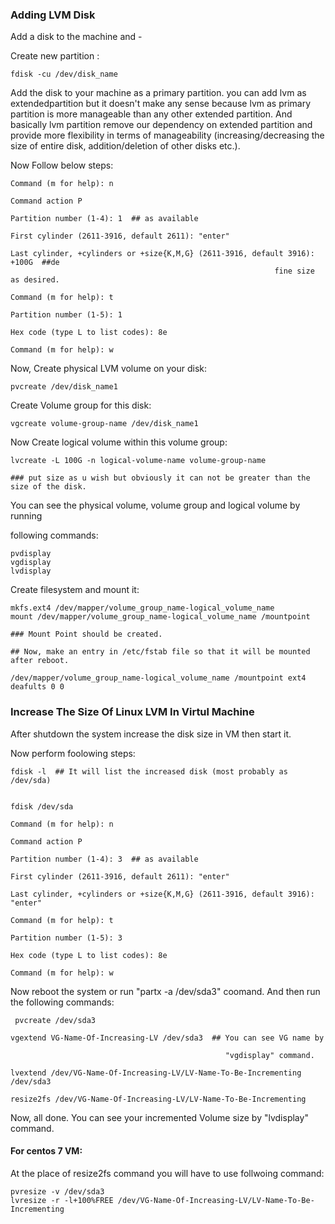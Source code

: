 ### Adding LVM Disk

Add a disk to the machine and -

Create new partition :

```
fdisk -cu /dev/disk_name
```

Add the disk to your machine as a primary partition. you can add lvm as extendedpartition but it doesn't make any sense because lvm as primary partition is more
manageable than any other extended partition. And basically lvm partition remove
our dependency on extended partition and provide more flexibility in terms of
manageability (increasing/decreasing the size of entire disk, addition/deletion
of other disks etc.).

Now Follow below steps:

```
Command (m for help): n

Command action P

Partition number (1-4): 1  ## as available

First cylinder (2611-3916, default 2611): "enter"

Last cylinder, +cylinders or +size{K,M,G} (2611-3916, default 3916): +100G  ##de  
                                                           fine size as desired.

Command (m for help): t

Partition number (1-5): 1

Hex code (type L to list codes): 8e

Command (m for help): w

```



Now, Create physical LVM volume on your disk:

```
pvcreate /dev/disk_name1
```

Create Volume group for this disk:

```
vgcreate volume-group-name /dev/disk_name1
```

Now Create logical volume within this volume group:

```
lvcreate -L 100G -n logical-volume-name volume-group-name 

### put size as u wish but obviously it can not be greater than the size of the disk.
```

You can see the physical volume, volume group and logical volume by running 

following commands:

```
pvdisplay
vgdisplay
lvdisplay
```

Create filesystem and mount it:

```
mkfs.ext4 /dev/mapper/volume_group_name-logical_volume_name
mount /dev/mapper/volume_group_name-logical_volume_name /mountpoint

### Mount Point should be created.

## Now, make an entry in /etc/fstab file so that it will be mounted after reboot.

/dev/mapper/volume_group_name-logical_volume_name /mountpoint ext4 deafults 0 0
```

### Increase The Size Of Linux LVM In Virtul Machine

After shutdown the system increase the disk size in VM then start it.

Now perform foolowing steps:

```
fdisk -l  ## It will list the increased disk (most probably as /dev/sda)
```

```

fdisk /dev/sda 

Command (m for help): n

Command action P

Partition number (1-4): 3  ## as available

First cylinder (2611-3916, default 2611): "enter"

Last cylinder, +cylinders or +size{K,M,G} (2611-3916, default 3916): "enter"

Command (m for help): t

Partition number (1-5): 3

Hex code (type L to list codes): 8e

Command (m for help): w 
```

Now reboot the system or run "partx -a /dev/sda3" coomand. And then run the following commands:

```
 pvcreate /dev/sda3

vgextend VG-Name-Of-Increasing-LV /dev/sda3  ## You can see VG name by 

                                                "vgdisplay" command.

lvextend /dev/VG-Name-Of-Increasing-LV/LV-Name-To-Be-Incrementing /dev/sda3

resize2fs /dev/VG-Name-Of-Increasing-LV/LV-Name-To-Be-Incrementing

```

Now, all done. You can see your incremented Volume size by "lvdisplay" command.

#### For centos 7 VM:

At the place of resize2fs command you will have to use follwoing command:

```
pvresize -v /dev/sda3
lvresize -r -l+100%FREE /dev/VG-Name-Of-Increasing-LV/LV-Name-To-Be-Incrementing
```



